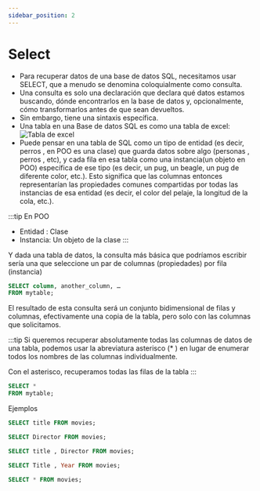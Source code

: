 ```yaml
---
sidebar_position: 2
---
```

# Select

- Para recuperar datos de una base de datos SQL, necesitamos usar SELECT, que a menudo se denomina coloquialmente como consulta.
- Una consulta  es solo una declaración que declara qué datos estamos buscando, dónde encontrarlos en la base de datos y, opcionalmente, cómo transformarlos antes de que sean devueltos. 
- Sin embargo, tiene una sintaxis específica.
- Una tabla en una Base de datos SQL es como una tabla de excel:
![Tabla de excel](https://cdn.exceltotal.com/0103/como-crear-una-tabla-en-excel-01.png)
- Puede pensar en una tabla de SQL como un tipo de entidad (es decir, perros , en POO es una clase) que guarda datos sobre algo (personas , perros , etc), y cada fila en esa tabla como una instancia(un objeto en POO) específica de ese tipo (es decir, un pug, un beagle, un pug de diferente color, etc.). Esto significa que las columnas entonces representarían las propiedades comunes compartidas por todas las instancias de esa entidad (es decir, el color del pelaje, la longitud de la cola, etc.).

:::tip En POO
- Entidad : Clase
- Instancia: Un objeto de la clase
:::


Y dada una tabla de datos, la consulta más básica que podríamos escribir sería una que seleccione un par de columnas (propiedades) por fila (instancia)

```sql
SELECT column, another_column, …
FROM mytable;
```
El resultado de esta consulta será un conjunto bidimensional de filas y columnas, efectivamente una copia de la tabla, pero solo con las columnas que solicitamos.

:::tip
Si queremos recuperar absolutamente todas las columnas de datos de una tabla, podemos usar la abreviatura asterisco (* ) en lugar de enumerar todos los nombres de las columnas individualmente.

Con el asterisco, recuperamos todas las filas de la tabla
:::

```sql
SELECT * 
FROM mytable;
```
Ejemplos

```sql
SELECT title FROM movies;
```
```sql
SELECT Director FROM movies;
```
```sql
SELECT title , Director FROM movies;
```
```sql
SELECT Title , Year FROM movies;
```
```sql
SELECT * FROM movies;
```